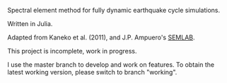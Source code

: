 Spectral element method for fully dynamic earthquake cycle simulations.

Written in Julia.

Adapted from Kaneko et al. (2011), and J.P. Ampuero's [SEMLAB](https://www.mathworks.com/matlabcentral/fileexchange/6154-semlab).

This project is incomplete, work in progress.

I use the master branch to develop and work on features. To obtain the latest working version, please switch to branch "working".
